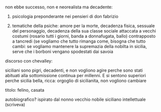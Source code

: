 non ebbe successo, non e neorealista ma decadente:

1. psicologia preponderante nei pensieri di don fabrizio

2. tematiche della psiche: amore per la morte, decadenza fisica, sessuale del personaggio, decadenza della sua classe sociale attaccata a vecchi costumi (rosario tutti i giorni, banda a donnafugata, ballo) contrapposto a tancredi (se vogliamo che tutto rimanga come, bisogna che tutto cambi: se vogliamo mantenere la supremazia della nobilta in sicilia, serve che i borboni vengano spodestati dai savoia

discorso con chevalley:

siciliani sono pigri, decadenti, e non vogliono agire perche sono stati abituati alla sottomissione continua per millenni. E si sentono superiori perche sicilia bella, ricca: orgoglio di sicilianita, non vogliono cambiare

titolo: felino, casata

autobiografico? ispirato dal nonno vecchio nobile siciliano intellettuale (scriveva)
